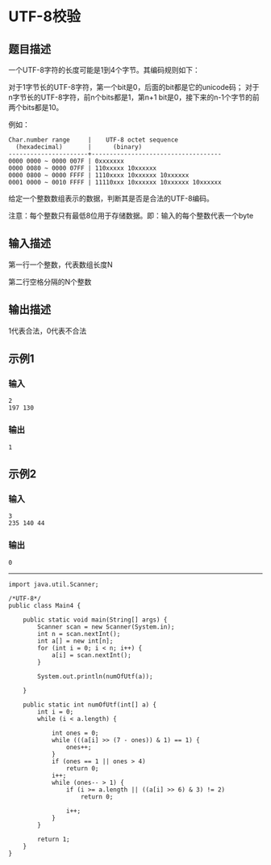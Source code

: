 # UTF-8校验

## 题目描述

一个UTF-8字符的长度可能是1到4个字节。其编码规则如下：

对于1字节长的UTF-8字符，第一个bit是0，后面的bit都是它的unicode码；
对于n字节长的UTF-8字符，前n个bits都是1，第n+1 bit是0，接下来的n-1个字节的前两个bits都是10。

例如：

	Char.number range     |    UTF-8 octet sequence
	  (hexadecimal)       |      (binary)
	----------------------+------------------------------------
	0000 0000 ~ 0000 007F | 0xxxxxxx
	0000 0080 ~ 0000 07FF | 110xxxxx 10xxxxxx
	0000 0800 ~ 0000 FFFF | 1110xxxx 10xxxxxx 10xxxxxx
	0001 0000 ~ 0010 FFFF | 11110xxx 10xxxxxx 10xxxxxx 10xxxxxx

给定一个整数数组表示的数据，判断其是否是合法的UTF-8编码。

注意：每个整数只有最低8位用于存储数据。即：输入的每个整数代表一个byte

## 输入描述
第一行一个整数，代表数组长度N

第二行空格分隔的N个整数
## 输出描述
1代表合法，0代表不合法
## 示例1
### 输入
	2
	197 130
### 输出
	1
## 示例2
### 输入
	3
	235 140 44
### 输出
	0

----

	import java.util.Scanner;
	
	/*UTF-8*/
	public class Main4 {
	
	    public static void main(String[] args) {
	        Scanner scan = new Scanner(System.in);
	        int n = scan.nextInt();
	        int a[] = new int[n];
	        for (int i = 0; i < n; i++) {
	            a[i] = scan.nextInt();
	        }
	
	        System.out.println(numOfUtf(a));
	
	    }
	
	    public static int numOfUtf(int[] a) {
	        int i = 0;
	        while (i < a.length) {
	
	            int ones = 0;
	            while (((a[i] >> (7 - ones)) & 1) == 1) {
	                ones++;
	            }
	            if (ones == 1 || ones > 4)
	                return 0;
	            i++;
	            while (ones-- > 1) {
	                if (i >= a.length || ((a[i] >> 6) & 3) != 2)
	                    return 0;
	
	                i++;
	            }
	        }
	
	        return 1;
	    }
	}
